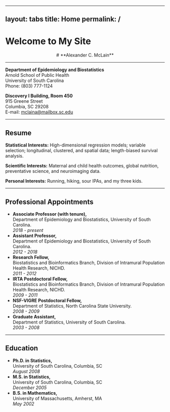
---
layout: tabs
title: Home
permalink: /
---

# Welcome to My Site

<center>
  # **Alexander C. McLain**  
</center>
  
---
  
**Department of Epidemiology and Biostatistics**  
Arnold School of Public Health  
University of South Carolina  
Phone: (803) 777-1124  

**Discovery I Building, Room 450**  
  915 Greene Street  
Columbia, SC 29208  
E-mail: [mclaina@mailbox.sc.edu](mailto:mclaina@mailbox.sc.edu)

---
  
## Resume
  
**Statistical Interests:** High-dimensional regression models; variable selection; longitudinal, clustered, and spatial data; length-biased survival analysis.  

**Scientific Interests:** Maternal and child health outcomes, global nutrition, preventative science, and neuroimaging data.

**Personal Interests:** Running, hiking, sour IPAs, and my three kids.

---
  
## **Professional Appointments**
  
  - **Associate Professor (with tenure),**  
  Department of Epidemiology and Biostatistics, University of South Carolina.  
*2018 - present*
  - **Assistant Professor,**  
  Department of Epidemiology and Biostatistics, University of South Carolina.  
*2012 - 2018*
  - **Research Fellow,**  
  Biostatistics and Bioinformatics Branch, Division of Intramural Population Health Research, NICHD.  
*2011 - 2012*
  - **IRTA Postdoctoral Fellow,**  
  Biostatistics and Bioinformatics Branch, Division of Intramural Population Health Research, NICHD.  
*2009 - 2011*
  - **NSF-VIGRE Postdoctoral Fellow,**  
  Department of Statistics, North Carolina State University.  
*2008 - 2009*
  - **Graduate Assistant,**  
  Department of Statistics, University of South Carolina.  
*2003 - 2008*
  
---
  
## **Education**
  
  - **Ph.D. in Statistics,**  
  University of South Carolina, Columbia, SC  
*August 2008*
  - **M.S. in Statistics,**  
  University of South Carolina, Columbia, SC  
*December 2005*
  - **B.S. in Mathematics,**  
  University of Massachusetts, Amherst, MA  
*May 2002*
